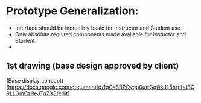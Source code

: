 # Prototype Generalization:
  * Interface should be incredibly basic for Instructor and Student use
  * Only absolute required components made available for Instuctor and Student
  * 
  
  
## 1st drawing (base design approved by client) 
(Base display concept) [https://docs.google.com/document/d/1qCa8BPOygo0utrGqQkJL5hrpbJBC9LLGmCz9eJTqZX8/edit]
